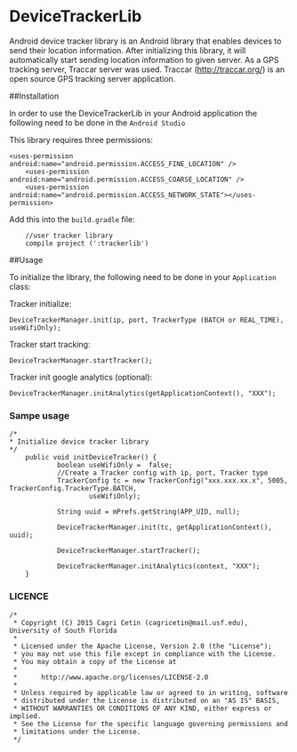 # DeviceTrackerLib

Android device tracker library is an Android library that enables devices to send their location
information. After initializing this library, it will automatically start sending location information to given server.
As a GPS tracking server, Traccar server was used. Traccar (http://traccar.org/) is an open source GPS tracking server application.

##Installation

In order to use the DeviceTrackerLib in your Android application the following need to be done in the ```Android Studio```

This library requires three permissions:

```
<uses-permission android:name="android.permission.ACCESS_FINE_LOCATION" />
    <uses-permission android:name="android.permission.ACCESS_COARSE_LOCATION" />
    <uses-permission android:name="android.permission.ACCESS_NETWORK_STATE"></uses-permission>
```

Add this into the  ```build.gradle``` file:

```
    //user tracker library
    compile project (':trackerlib')
```

##Usage

To initialize the library, the following need to be done in your ```Application``` class:

Tracker initialize:

 ```
 DeviceTrackerManager.init(ip, port, TrackerType (BATCH or REAL_TIME), useWifiOnly);
```

Tracker start tracking:

```
DeviceTrackerManager.startTracker();
```

Tracker init google analytics (optional):

```
DeviceTrackerManager.initAnalytics(getApplicationContext(), "XXX");
```


### Sampe usage
```
/*
* Initialize device tracker library
*/
    public void initDeviceTracker() {
            boolean useWifiOnly =  false;
            //Create a Tracker config with ip, port, Tracker type
            TrackerConfig tc = new TrackerConfig("xxx.xxx.xx.x", 5005, TrackerConfig.TrackerType.BATCH,
                    useWifiOnly);

            String uuid = mPrefs.getString(APP_UID, null);

            DeviceTrackerManager.init(tc, getApplicationContext(), uuid);

            DeviceTrackerManager.startTracker();

            DeviceTrackerManager.initAnalytics(context, "XXX");
    }
```

### LICENCE

```
/*
 * Copyright (C) 2015 Cagri Cetin (cagricetin@mail.usf.edu), University of South Florida
 *
 * Licensed under the Apache License, Version 2.0 (the "License");
 * you may not use this file except in compliance with the License.
 * You may obtain a copy of the License at
 *
 *      http://www.apache.org/licenses/LICENSE-2.0
 *
 * Unless required by applicable law or agreed to in writing, software
 * distributed under the License is distributed on an "AS IS" BASIS,
 * WITHOUT WARRANTIES OR CONDITIONS OF ANY KIND, either express or implied.
 * See the License for the specific language governing permissions and
 * limitations under the License.
 */

 ```

